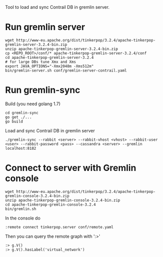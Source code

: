 Tool to load and sync Contrail DB in gremlin server.

Run gremlin server
==================

    wget http://www-eu.apache.org/dist/tinkerpop/3.2.4/apache-tinkerpop-gremlin-server-3.2.4-bin.zip
    unzip apache-tinkerpop-gremlin-server-3.2.4-bin.zip
    cp <REPO_ROOT>/conf/* apache-tinkerpop-gremlin-server-3.2.4/conf
    cd apache-tinkerpop-gremlin-server-3.2.4
    # for large DBs tune Xmx and Xms
    export JAVA_OPTIONS="-Xmx2048m -Xms512m"
    bin/gremlin-server.sh conf/gremlin-server-contrail.yaml

Run gremlin-sync
========

Build (you need golang 1.7)

    cd gremlin-sync
    go get ./...
    go build

Load and sync Contrail DB in gremlin server

    ./gremlin-sync --rabbit <server> --rabbit-vhost <vhost> --rabbit-user <user> --rabbit-password <pass> --cassandra <server> --gremlin localhost:8182

Connect to server with Gremlin console
======================================

    wget http://www-eu.apache.org/dist/tinkerpop/3.2.4/apache-tinkerpop-gremlin-console-3.2.4-bin.zip
    unzip apache-tinkerpop-gremlin-console-3.2.4-bin.zip
    cd apache-tinkerpop-gremlin-console-3.2.4
    bin/gremlin.sh

In the console do

    :remote connect tinkerpop.server conf/remote.yaml

Then you can query the remote graph with ':>'

    :> g.V()
    :> g.V().hasLabel('virtual_network')
